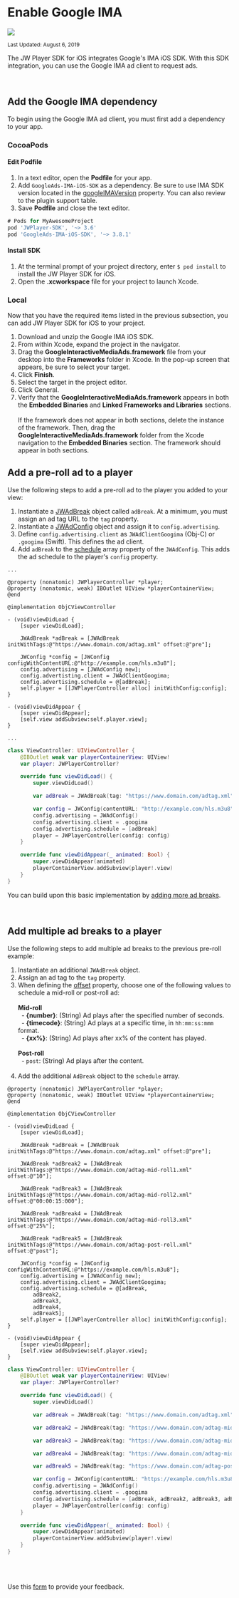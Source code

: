 # Enable Google IMA

<img src="https://img.shields.io/badge/SDK-iOS%20v3-0AAC29.svg?logo=android">

<sup>Last Updated: August 6, 2019</sup>

The JW Player SDK for iOS integrates Google's IMA iOS SDK. With this SDK integration, you can use the Google IMA ad client to request ads.

<br/>

## Add the Google IMA dependency

To begin using the Google IMA ad client, you must first add a dependency to your app.

### CocoaPods

#### Edit Podfile

1. In a text editor, open the **Podfile** for your app.
2. Add `GoogleAds-IMA-iOS-SDK` as a dependency. Be sure to use IMA SDK version located in the <a href="https://developer.jwplayer.com/sdk/ios/reference/Classes/JWPlayerController.html#//api/name/googleIMAVersion" target="_blank">googleIMAVersion</a> property. You can also review to the plugin support table.
3. Save **Podfile** and close the text editor.

```groovy
# Pods for MyAwesomeProject
pod 'JWPlayer-SDK', '~> 3.6'
pod 'GoogleAds-IMA-iOS-SDK', '~> 3.8.1'
```

#### Install SDK

1. At the terminal prompt of your project directory, enter `$ pod install` to install the JW Player SDK for iOS.
2. Open the **.xcworkspace** file for your project to launch Xcode.

### Local

Now that you have the required items listed in the previous subsection, you can add JW Player SDK for iOS to your project.

1. Download and unzip the Google IMA iOS SDK.
2. From within Xcode, expand the project in the navigator.
3. Drag the **GoogleInteractiveMediaAds.framework** file from your desktop into the **Frameworks** folder in Xcode. In the pop-up screen that appears, be sure to select your target.
4. Click **Finish**.
5. Select the target in the project editor.
6. Click General.
7. Verify that the **GoogleInteractiveMediaAds.framework** appears in both the **Embedded Binaries** and **Linked Frameworks and Libraries** sections. <br/><br/>If the framework does not appear in both sections, delete the instance of the framework. Then, drag the **GoogleInteractiveMediaAds.framework** folder from the Xcode navigation to the **Embedded Binaries** section. The framework should appear in both sections.

## Add a pre-roll ad to a player

Use the following steps to add a pre-roll ad to the player you added to your view:

1. Instantiate a <a href="https://developer.jwplayer.com/sdk/ios/reference/Classes/JWAdBreak.html" target="_blank">JWAdBreak</a> object called `adBreak`. At a minimum, you must assign an ad tag URL to the `tag` property.
2. Instantiate a <a href="https://developer.jwplayer.com/sdk/ios/reference/Classes/JWAdConfig.html" target="_blank">JWAdConfig</a> object and assign it to `config.advertising`.
3. Define `config.advertising.client` as `JWAdClientGoogima` (Obj-C) or `.googima` (Swift). This defines the ad client.
4. Add `adBreak` to the <a href="https://developer.jwplayer.com/sdk/ios/reference/Classes/JWAdConfig.html#//api/name/schedule" target="_blank">schedule</a> array property of the `JWAdConfig`. This adds the ad schedule to the player's `config` property.

```Obj-C
...

@property (nonatomic) JWPlayerController *player;
@property (nonatomic, weak) IBOutlet UIView *playerContainerView;
@end

@implementation ObjCViewController

- (void)viewDidLoad {
    [super viewDidLoad];

    JWAdBreak *adBreak = [JWAdBreak initWithTags:@"https://www.domain.com/adtag.xml" offset:@"pre"];

    JWConfig *config = [JWConfig configWithContentURL:@"http://example.com/hls.m3u8"];
    config.advertising = [JWAdConfig new];
    config.advertisting.client = JWAdClientGoogima;
    config.advertising.schedule = @[adBreak];
    self.player = [[JWPlayerController alloc] initWithConfig:config];
}

- (void)viewDidAppear {
    [super viewDidAppear];
    [self.view addSubview:self.player.view];
}

...
```
```Swift
class ViewController: UIViewController {
    @IBOutlet weak var playerContainerView: UIView!
    var player: JWPlayerController?

    override func viewDidLoad() {
        super.viewDidLoad()

        var adBreak = JWAdBreak(tag: "https://www.domain.com/adtag.xml", offset: "pre")

        var config = JWConfig(contentURL: "http://example.com/hls.m3u8")
        config.advertising = JWAdConfig()
        config.advertising.client = .googima
        config.advertising.schedule = [adBreak]
        player = JWPlayerController(config: config)
    }

    override func viewDidAppear(_ animated: Bool) {
        super.viewDidAppear(animated)
        playerContainerView.addSubview(player!.view)
    }
}
```
You can build upon this basic implementation by [adding more ad breaks](#add-multiple-ad-breaks-to-a-player).

<br/>

<a name="add-multiple-ad-breaks-to-a-player"></a> 

## Add multiple ad breaks to a player

Use the following steps to add multiple ad breaks to the previous pre-roll example:

1. Instantiate an additional `JWAdBreak` object.
2. Assign an ad tag to the `tag` property.
3. When defining the <a href="https://developer.jwplayer.com/sdk/ios/reference/Classes/JWAdBreak.html#//api/name/offset" target="_blank">offset</a> property, choose one of the following values to schedule a mid-roll or post-roll ad:<br/><br/>**Mid-roll**<br/>&nbsp;&nbsp;- **{number}**: (String) Ad plays after the specified number of seconds.<br/>&nbsp;&nbsp;- **{timecode}**: (String) Ad plays at a specific time, in `hh:mm:ss:mmm` format.<br/>&nbsp;&nbsp;- **{xx%}**: (String) Ad plays after xx% of the content has played.<br/><br/>**Post-roll**<br/>&nbsp;&nbsp;- `post`: (String) Ad plays after the content.<br/><br/>
4. Add the additional `AdBreak` object to the `schedule` array.

```Obj-C
@property (nonatomic) JWPlayerController *player;
@property (nonatomic, weak) IBOutlet UIView *playerContainerView;
@end

@implementation ObjCViewController

- (void)viewDidLoad {
    [super viewDidLoad];

    JWAdBreak *adBreak = [JWAdBreak initWithTags:@"https://www.domain.com/adtag.xml" offset:@"pre"];

    JWAdBreak *adBreak2 = [JWAdBreak initWithTags:@"https://www.domain.com/adtag-mid-roll1.xml" offset:@"10"];

    JWAdBreak *adBreak3 = [JWAdBreak initWithTags:@"https://www.domain.com/adtag-mid-roll2.xml" offset:@"00:00:15:000"];

    JWAdBreak *adBreak4 = [JWAdBreak initWithTags:@"https://www.domain.com/adtag-mid-roll3.xml" offset:@"25%"];

    JWAdBreak *adBreak5 = [JWAdBreak initWithTags:@"https://www.domain.com/adtag-post-roll.xml" offset:@"post"];

    JWConfig *config = [JWConfig configWithContentURL:@"https://example.com/hls.m3u8"];
    config.advertising = [JWAdConfig new];
    config.advertising.client = JWAdClientGoogima;
    config.advertising.schedule = @[adBreak,
        adBreak2,
        adBreak3,
        adBreak4,
        adBreak5];
    self.player = [[JWPlayerController alloc] initWithConfig:config];
}

- (void)viewDidAppear {
    [super viewDidAppear];
    [self.view addSubview:self.player.view];
}
```
```Swift
class ViewController: UIViewController {
    @IBOutlet weak var playerContainerView: UIView!
    var player: JWPlayerController?

    override func viewDidLoad() {
        super.viewDidLoad()

        var adBreak = JWAdBreak(tag: "https://www.domain.com/adtag.xml", offset: "pre")

        var adBreak2 = JWAdBreak(tag: "https://www.domain.com/adtag-mid-roll1.xml", offset: "10")

        var adBreak3 = JWAdBreak(tag: "https://www.domain.com/adtag-mid-roll2.xml", offset: "00:00:15:000")

        var adBreak4 = JWAdBreak(tag: "https://www.domain.com/adtag-mid-roll3.xml", offset: "25%")

        var adBreak5 = JWAdBreak(tag: "https://www.domain.com/adtag-post-roll.xml", offset: "post")

        var config = JWConfig(contentURL: "https://example.com/hls.m3u8")
        config.advertising = JWAdConfig()
        config.advertising.client = .googima
        config.advertising.schedule = [adBreak, adBreak2, adBreak3, adBreak4, adBreak5]
        player = JWPlayerController(config: config)
    }

    override func viewDidAppear(_ animated: Bool) {
        super.viewDidAppear(animated)
        playerContainerView.addSubview(player!.view)
    }
}
```



<br/><br/>
<div id="wufoo-mff60sc1xnn4cu">
Use this <a href="https://jwplayerdocs.wufoo.com/forms/mff60sc1xnn4cu">form</a> to provide your feedback.
</div>
<script type="text/javascript">var mff60sc1xnn4cu;(function(d, t) {
var s = d.createElement(t), options = {
'userName':'jwplayerdocs',
'formHash':'mff60sc1xnn4cu',
'autoResize':true,
'height':'288',
'async':true,
'host':'wufoo.com',
'header':'show',
'ssl':true,
'defaultValues': 'field118=' + location.pathname};
s.src = ('https:' == d.location.protocol ? 'https://' : 'http://') + 'www.wufoo.com/scripts/embed/form.js';
s.onload = s.onreadystatechange = function() {
var rs = this.readyState; if (rs) if (rs != 'complete') if (rs != 'loaded') return;
try { mff60sc1xnn4cu = new WufooForm();mff60sc1xnn4cu.initialize(options);mff60sc1xnn4cu.display(); } catch (e) {}};
var scr = d.getElementsByTagName(t)[0], par = scr.parentNode; par.insertBefore(s, scr);
})(document, 'script');</script>